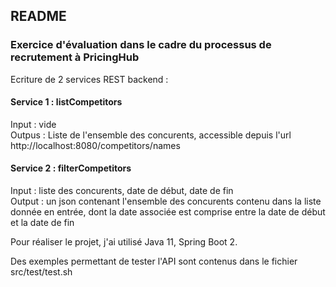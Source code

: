 ## README

### Exercice d'évaluation dans le cadre du processus de recrutement à PricingHub

Ecriture de 2 services REST backend :

#### Service 1 : listCompetitors  
Input : vide  
Outpus : Liste de l'ensemble des concurents, accessible depuis l'url http://localhost:8080/competitors/names  


#### Service 2 : filterCompetitors  
Input : liste des concurents, date de début, date de fin  
Output : un json contenant l'ensemble des concurents contenu dans la liste donnée en entrée, dont la date associée est comprise entre la date de début et la date de fin    

Pour réaliser le projet, j'ai utilisé Java 11, Spring Boot 2.  

Des exemples permettant de tester l'API sont contenus dans le fichier src/test/test.sh